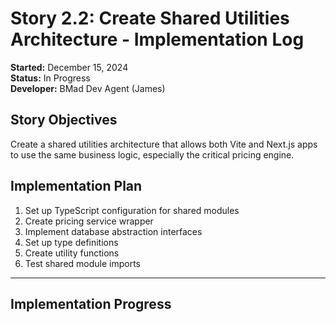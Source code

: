 # Story 2.2: Create Shared Utilities Architecture - Implementation Log

**Started:** December 15, 2024  
**Status:** In Progress  
**Developer:** BMad Dev Agent (James)

## Story Objectives

Create a shared utilities architecture that allows both Vite and Next.js apps to use the same business logic, especially the critical pricing engine.

## Implementation Plan

1. Set up TypeScript configuration for shared modules
2. Create pricing service wrapper
3. Implement database abstraction interfaces
4. Set up type definitions
5. Create utility functions
6. Test shared module imports

---

## Implementation Progress